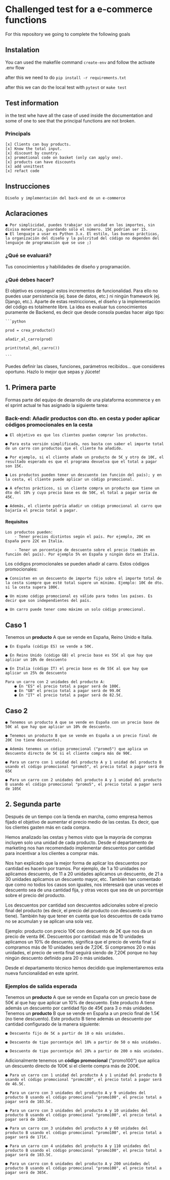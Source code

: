 # Challenged test for a e-commerce functions

For this repository we going to complete the following goals

## Instalation

You can used the makefile command `create-env` and follow the activate .env flow

after this we need to do `pip install -r requirements.txt`

after this we can do the local test with `pytest` or `make test`

## Test information

in the test whe have all the case of used inside the documentation and some of one to see that the principal functions are not broken.

### Principals

    [x] Clients can buy products.
    [x] Know the total input.
    [x] discount by country.
    [x] promotional code on basket (only can apply one).
    [x] products can have discounts
    [x] add unnittest
    [x] refact code

## Instrucciones

    Diseño y implementación del back-end de un e-commerce

## Aclaraciones

    ● Por simplicidad, puedes trabajar sin unidad en los importes, sin divisa monetaria, guardando sólo el número. 15€ podrían ser 15.
    ● El lenguaje a usar es Python 3.x. El estilo, las buenas prácticas, la organización del diseño y la pulcritud del código no dependen del lenguaje de programación que se use ;)

### ¿Qué se evaluará?

Tus conocimientos y habilidades de diseño y programación.

### ¿Qué debes hacer?

El objetivo es conseguir estos incrementos de funcionalidad. Para ello no puedes usar persistencia (ej. base de datos, etc.) ni ningún framework (ej. Django, etc.). Aparte de estas restricciones, el diseño y la implementación del código es totalmente libre.
La idea es evaluar tus conocimientos puramente de Backend, es decir que desde consola puedas hacer algo tipo:

    ```python

    prod = crea_producto()

    añadir_al_carro(prod)

    print(total_del_carro())

    ```

Puedes definir las clases, funciones, parámetros recibidos... que consideres oportuno. Hazlo lo mejor que sepas y ¡lúcete!

## 1. Primera parte

Formas parte del equipo de desarrollo de una plataforma ecommerce y en el sprint actual te has asignado la siguiente tarea:

### Back-end: Añadir productos con dto. en cesta y poder aplicar códigos promocionales en la cesta

    ● El objetivo es que los clientes puedan comprar los productos. 

    ● Para esta versión simplificada, nos basta con saber el importe total de un carro con productos que el cliente ha añadido. 

    ● Por ejemplo, si el cliente añade un producto de 5€ y otro de 10€, el resultado esperado es que el programa devuelva que el total a pagar son 15€. 

    ● Los productos pueden tener un descuento (en función del país); y en la cesta, el cliente puede aplicar un código promocional. 

    ● A efectos prácticos, si un cliente compra un producto que tiene un dto del 10% y cuyo precio base es de 50€, el total a pagar sería de 45€. 
    
    ● Además, el cliente podría añadir un código promocional al carro que bajaría el precio total a pagar. 

#### Requisitos

    Los productos pueden: 
        - Tener precios distintos según el país. Por ejemplo, 20€ en España pero 22€ en Italia. 

        - Tener un porcentaje de descuento sobre el precio (también en función del país). Por ejemplo 5% en España y ningún dato en Italia.

Los códigos promocionales se pueden añadir al carro. Estos códigos promocionales:

    ● Consisten en un descuento de importe fijo sobre el importe total de la cesta siempre que esté total supere un mínimo. Ejemplo: 10€ de dto. si la cesta supera 100€. 

    ● Un mismo código promocional es válido para todos los países. Es decir que son independientes del país.
    
    ● Un carro puede tener como máximo un solo código promocional.

## Caso 1

Tenemos un **producto** A que se vende en España, Reino Unido e Italia.

    ● En España (código ES) se vende a 50€.

    ● En Reino Unido (código GB) el precio base es 55€ al que hay que aplicar un 10% de descuento 

    ● En Italia (código IT) el precio base es de 55€ al que hay que aplicar un 25% de descuento 

    Para un carro con 2 unidades del producto A: 
        ● En "ES" el precio total a pagar será de 100€. 
        ● En "GB" el precio total a pagar será de 99.0€ 
        ● En "IT" el precio total a pagar será de 82.5€.

## Caso 2

    ● Tenemos un producto A que se vende en España con un precio base de 50€ al que hay que aplicar un 10% de descuento. 

    ● Tenemos un producto B que se vende en España a un precio final de 20€ (no tiene descuento). 

    ● Además tenemos un código promocional ("promo5") que aplica un descuento directo de 5€ si el cliente compra más de 90€. 

    ● Para un carro con 1 unidad del producto A y 1 unidad del producto B usando el código promocional "promo5", el precio total a pagar será de 65€ 

    ● Para un carro con 2 unidades del producto A y 1 unidad del producto B usando el código promocional "promo5", el precio total a pagar será de 105€

## 2. Segunda parte

Después de un tiempo con la tienda en marcha, como empresa hemos fijado el objetivo de aumentar el precio medio de las cestas. Es decir, que los clientes gasten más en cada compra.

Hemos analizado las cestas y hemos visto que la mayoría de compras incluyen solo una unidad de cada producto. Desde el departamento de marketing nos han recomendado implementar descuentos por cantidad para incentivar a los clientes a comprar más.

Nos han explicado que la mejor forma de aplicar los descuentos por cantidad es hacerlo por tramos. Por ejemplo, de 1 a 10 unidades no aplicamos descuento, de 11 a 20 unidades aplicamos un descuento, de 21 a 30 unidades aplicamos un descuento mayor, etc. También han comentado que como no todos los casos son iguales, nos interesará que unas veces el descuento sea de una cantidad fija, y otras veces que sea de un porcentaje sobre el precio del producto.

Los descuentos por cantidad son descuentos adicionales sobre el precio final del producto (es decir, el precio del producto con descuento si lo tiene). También hay que tener en cuenta que los descuentos de cada tramo no se acumulan y se aplican una sola vez.

Ejemplo: producto con precio 10€ con descuento de 2€ que nos da un precio de venta 8€. Descuentos por cantidad: más de 10 unidades aplicamos un 10% de descuento, significa que el precio de venta final si compramos más de 10 unidades será de 7,20€. Si compramos 20 o más unidades, el precio de venta final seguirá siendo de 7,20€ porque no hay ningún descuento definido para 20 o más unidades.

Desde el departamento técnico hemos decidido que implementaremos esta nueva funcionalidad en este sprint.

### Ejemplos de salida esperada

Tenemos un **producto** A que se vende en España con un precio base de 50€ al que hay que aplicar un 10% de descuento.
Este producto A tiene además un descuento por cantidad fijo de 45€ para 3 o más unidades.
Tenemos un **producto** B que se vende en España a un precio final de 1.5€ (no tiene descuento).
Este producto B tiene además un descuento por cantidad configurado de la manera siguiente:

    ● Descuento fijo de 5€ a partir de 10 o más unidades.

    ● Descuento de tipo porcentaje del 10% a partir de 50 o más unidades. 

    ● Descuento de tipo porcentaje del 20% a partir de 200 o más unidades.

Adicionalmente tenemos un **código promocional** ("promo100") que aplica un descuento directo de 100€ si el cliente compra más de 200€.

    ● Para un carro con 1 unidad del producto A y 1 unidad del producto B usando el código promocional "promo100", el precio total a pagar será de 46.5€.

    ● Para un carro con 3 unidades del producto A y 9 unidades del producto B usando el código promocional "promo100", el precio total a pagar será de 103.5€.

    ● Para un carro con 3 unidades del producto A y 10 unidades del producto B usando el código promocional "promo100", el precio total a pagar será de 100€.

    ● Para un carro con 3 unidades del producto A y 60 unidades del producto B usando el código promocional "promo100", el precio total a pagar será de 171€.

    ● Para un carro con 4 unidades del producto A y 110 unidades del producto B usando el código promocional "promo100", el precio total a pagar será de 183.5€.

    ● Para un carro con 6 unidades del producto A y 200 unidades del producto B usando el código promocional "promo100", el precio total a pagar será de 365€.

